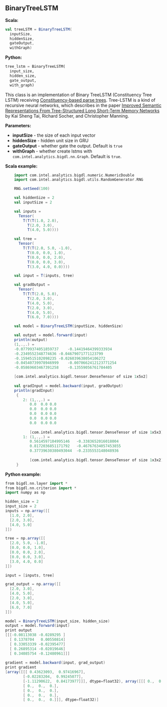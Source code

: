 ## BinaryTreeLSTM ##

**Scala:**
```scala
val treeLSTM = BinaryTreeLSTM(
  inputSize,
  hiddenSize,
  gateOutput,
  withGraph)
```

**Python:**
```python
tree_lstm = BinaryTreeLSTM(
  input_size,
  hidden_size,
  gate_output,
  with_graph)
```

This class is an implementation of Binary TreeLSTM (Constituency Tree LSTM)
receiving [Constituency-based parse trees](https://en.wikipedia.org/wiki/Parse_tree#Constituency-based_parse_trees).
Tree-LSTM is a kind of recursive neural networks, which describes in the paper 
[Improved Semantic Representations From Tree-Structured Long Short-Term Memory Networks](https://arxiv.org/abs/1503.00075)
 by Kai Sheng Tai, Richard Socher, and Christopher Manning.


**Parameters:**
* **inputSize** - the size of each input vector
* **hiddenSize** - hidden unit size in GRU
* **gateOutput** - whether gate the output. Default is `true`
* **withGraph** - whether create lstms with `com.intel.analytics.bigdl.nn.Graph`. Default is `true`.

**Scala example:**
```scala
    import com.intel.analytics.bigdl.numeric.NumericDouble
    import com.intel.analytics.bigdl.utils.RandomGenerator.RNG

    RNG.setSeed(100)

    val hiddenSize = 2
    val inputSize = 2

    val inputs =
      Tensor(
        T(T(T(1.0, 2.0),
          T(2.0, 3.0),
          T(4.0, 5.0))))

    val tree =
      Tensor(
        T(T(T(2.0, 5.0, -1.0),
          T(0.0, 0.0, 1.0),
          T(0.0, 0.0, 2.0),
          T(0.0, 0.0, 3.0),
          T(3.0, 4.0, 0.0))))

    val input = T(inputs, tree)

    val gradOutput =
      Tensor(
        T(T(T(2.0, 5.0),
          T(2.0, 3.0),
          T(4.0, 5.0),
          T(2.0, 3.0),
          T(4.0, 5.0),
          T(6.0, 7.0))))

    val model = BinaryTreeLSTM(inputSize, hiddenSize)

    val output = model.forward(input)
    println(output)
    (1,.,.) =
    -0.07799374051859737	-0.14419464399333934	
    -0.2349552348774636	-0.04679071771123799	
    -0.1594515102098235	-0.026039638054106272	
    -0.04540739978946999	-0.0070662412123771254	
    -0.05869603467391258	-0.13559056761784405

    [com.intel.analytics.bigdl.tensor.DenseTensor of size 1x5x2]  
    
    val gradInput = model.backward(input, gradOutput)
    println(gradInput)
     {
    	2: (1,.,.) =
    	   0.0	0.0	0.0	
    	   0.0	0.0	0.0	
    	   0.0	0.0	0.0	
    	   0.0	0.0	0.0	
    	   0.0	0.0	0.0	
    	   
    	   [com.intel.analytics.bigdl.tensor.DenseTensor of size 1x5x3]
    	1: (1,.,.) =
    	   0.5614597104995146	-0.3383652016018004	
    	   0.8172036851171792	-0.46767634057453855	
    	   0.37739630380493044	-0.2335553148048936	
    	   
    	   [com.intel.analytics.bigdl.tensor.DenseTensor of size 1x3x2]
     }
```

**Python example:**
```scala
from bigdl.nn.layer import *
from bigdl.nn.criterion import *
import numpy as np

hidden_size = 2
input_size = 2
inputs = np.array([[
  [1.0, 2.0],
  [2.0, 3.0],
  [4.0, 5.0]
]])

tree = np.array([[
  [2.0, 5.0, -1.0],
  [0.0, 0.0, 1.0],
  [0.0, 0.0, 2.0],
  [0.0, 0.0, 3.0],
  [3.0, 4.0, 0.0]
]])

input = [inputs, tree]

grad_output = np.array([[
  [2.0, 3.0],
  [4.0, 5.0],
  [2.0, 3.0],
  [4.0, 5.0],
  [6.0, 7.0]
]])

model = BinaryTreeLSTM(input_size, hidden_size)
output = model.forward(input)
print output
[[[-0.08113038 -0.0289295 ]
  [ 0.1378704   0.00550814]
  [ 0.33053339 -0.02395477]
  [ 0.26895314 -0.02019646]
  [ 0.34085754 -0.12480961]]]
  
gradient = model.backward(input, grad_output)
print gradient
[array([[[ 0.43623093,  0.97416967],
        [-0.02283204,  0.99245077],
        [-1.11290622,  0.84173977]]], dtype=float32), array([[[ 0.,  0.,  0.],
        [ 0.,  0.,  0.],
        [ 0.,  0.,  0.],
        [ 0.,  0.,  0.],
        [ 0.,  0.,  0.]]], dtype=float32)]
```
 
